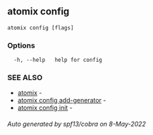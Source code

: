 ## atomix config



```
atomix config [flags]
```

### Options

```
  -h, --help   help for config
```

### SEE ALSO

* [atomix](atomix.md)	 - 
* [atomix config add-generator](atomix_config_add-generator.md)	 - 
* [atomix config init](atomix_config_init.md)	 - 

###### Auto generated by spf13/cobra on 8-May-2022
